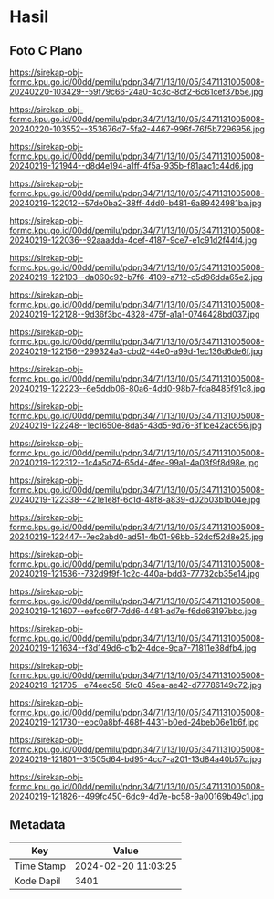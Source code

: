 # Hasil

## Foto C Plano

https://sirekap-obj-formc.kpu.go.id/00dd/pemilu/pdpr/34/71/13/10/05/3471131005008-20240220-103429--59f79c66-24a0-4c3c-8cf2-6c61cef37b5e.jpg

https://sirekap-obj-formc.kpu.go.id/00dd/pemilu/pdpr/34/71/13/10/05/3471131005008-20240220-103552--353676d7-5fa2-4467-996f-76f5b7296956.jpg

https://sirekap-obj-formc.kpu.go.id/00dd/pemilu/pdpr/34/71/13/10/05/3471131005008-20240219-121944--d8d4e194-a1ff-4f5a-935b-f81aac1c44d6.jpg

https://sirekap-obj-formc.kpu.go.id/00dd/pemilu/pdpr/34/71/13/10/05/3471131005008-20240219-122012--57de0ba2-38ff-4dd0-b481-6a89424981ba.jpg

https://sirekap-obj-formc.kpu.go.id/00dd/pemilu/pdpr/34/71/13/10/05/3471131005008-20240219-122036--92aaadda-4cef-4187-9ce7-e1c91d2f44f4.jpg

https://sirekap-obj-formc.kpu.go.id/00dd/pemilu/pdpr/34/71/13/10/05/3471131005008-20240219-122103--da060c92-b7f6-4109-a712-c5d96dda65e2.jpg

https://sirekap-obj-formc.kpu.go.id/00dd/pemilu/pdpr/34/71/13/10/05/3471131005008-20240219-122128--9d36f3bc-4328-475f-a1a1-0746428bd037.jpg

https://sirekap-obj-formc.kpu.go.id/00dd/pemilu/pdpr/34/71/13/10/05/3471131005008-20240219-122156--299324a3-cbd2-44e0-a99d-1ec136d6de6f.jpg

https://sirekap-obj-formc.kpu.go.id/00dd/pemilu/pdpr/34/71/13/10/05/3471131005008-20240219-122223--6e5ddb06-80a6-4dd0-98b7-fda8485f91c8.jpg

https://sirekap-obj-formc.kpu.go.id/00dd/pemilu/pdpr/34/71/13/10/05/3471131005008-20240219-122248--1ec1650e-8da5-43d5-9d76-3f1ce42ac656.jpg

https://sirekap-obj-formc.kpu.go.id/00dd/pemilu/pdpr/34/71/13/10/05/3471131005008-20240219-122312--1c4a5d74-65d4-4fec-99a1-4a03f9f8d98e.jpg

https://sirekap-obj-formc.kpu.go.id/00dd/pemilu/pdpr/34/71/13/10/05/3471131005008-20240219-122338--421e1e8f-6c1d-48f8-a839-d02b03b1b04e.jpg

https://sirekap-obj-formc.kpu.go.id/00dd/pemilu/pdpr/34/71/13/10/05/3471131005008-20240219-122447--7ec2abd0-ad51-4b01-96bb-52dcf52d8e25.jpg

https://sirekap-obj-formc.kpu.go.id/00dd/pemilu/pdpr/34/71/13/10/05/3471131005008-20240219-121536--732d9f9f-1c2c-440a-bdd3-77732cb35e14.jpg

https://sirekap-obj-formc.kpu.go.id/00dd/pemilu/pdpr/34/71/13/10/05/3471131005008-20240219-121607--eefcc6f7-7dd6-4481-ad7e-f6dd63197bbc.jpg

https://sirekap-obj-formc.kpu.go.id/00dd/pemilu/pdpr/34/71/13/10/05/3471131005008-20240219-121634--f3d149d6-c1b2-4dce-9ca7-71811e38dfb4.jpg

https://sirekap-obj-formc.kpu.go.id/00dd/pemilu/pdpr/34/71/13/10/05/3471131005008-20240219-121705--e74eec56-5fc0-45ea-ae42-d77786149c72.jpg

https://sirekap-obj-formc.kpu.go.id/00dd/pemilu/pdpr/34/71/13/10/05/3471131005008-20240219-121730--ebc0a8bf-468f-4431-b0ed-24beb06e1b6f.jpg

https://sirekap-obj-formc.kpu.go.id/00dd/pemilu/pdpr/34/71/13/10/05/3471131005008-20240219-121801--31505d64-bd95-4cc7-a201-13d84a40b57c.jpg

https://sirekap-obj-formc.kpu.go.id/00dd/pemilu/pdpr/34/71/13/10/05/3471131005008-20240219-121826--499fc450-6dc9-4d7e-bc58-9a00169b49c1.jpg


## Metadata

| Key        | Value               |
| ---------- | ------------------- |
| Time Stamp | 2024-02-20 11:03:25 |
| Kode Dapil | 3401                |



